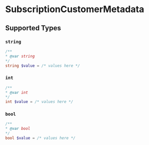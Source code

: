 # SubscriptionCustomerMetadata


## Supported Types

### `string`

```php
/**
* @var string
*/
string $value = /* values here */
```

### `int`

```php
/**
* @var int
*/
int $value = /* values here */
```

### `bool`

```php
/**
* @var bool
*/
bool $value = /* values here */
```

